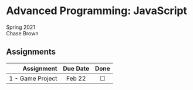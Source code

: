# Advanced Programming: JavaScript
Spring 2021  
Chase Brown
## Assignments
| Assignment | Due Date | Done |
|-----------:|:--------:|:----:|
| 1 - Game Project | Feb 22  | ☐ |